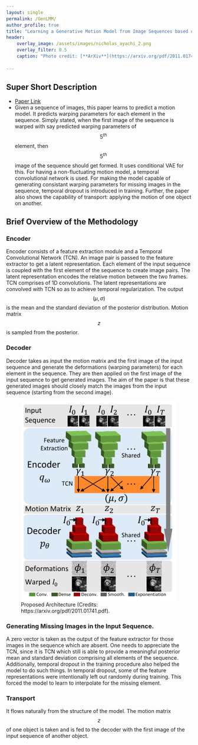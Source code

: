 ```yaml
---
layout: single
permalink: /GenLMM/
author_profile: true
title: "Learning a Generative Motion Model from Image Sequences based on a Latent Motion Matrix"
header:
    overlay_image: /assets/images/nicholas_ayachi_2.png
    overlay_filter: 0.5
    caption: "Photo credit: [**ArXiv**](https://arxiv.org/pdf/2011.01741.pdf)"

---
```


## Super Short Description
* [Paper Link](https://arxiv.org/pdf/2011.01741.pdf)
* Given a sequence of images, this paper learns to predict a motion model. It predicts warping parameters for each element in the sequence. Simply stated, when the first image of the sequence is warped with say predicted warping parameters of $$5^{th}$$ element, then $$5^{th}$$ image of the sequence should get formed. It uses conditional VAE for this. For having a non-fluctuating motion model, a temporal convolutional network is used. For making the model capable of generating consistant warping parameters for missing images in the sequence, temporal dropout is introduced in training. Further, the paper also shows the capability of transport: applying the motion of one object on another.

## Brief Overview of the Methodology
### Encoder
Encoder consists of a feature extraction module and a Temporal Convolutional Network (TCN). An image pair is passed to the feature extractor to get a latent representation. Each element of the input sequence is coupled with the first element of the sequence to create image pairs. The latent representation encodes the relative motion between the two frames. TCN comprises of 1D convolutions. The latent representations are convolved with TCN so as to achieve temporal regularization. The output $$(\mu,\sigma)$$ is the mean and the standard deviation of the posterior distribution. Motion matrix $$z$$ is sampled from the posterior.
### Decoder
Decoder takes as input the motion matrix and the first image of the input sequence and generate the deformations (warping parameters) for each element in the sequence. They are then applied on the first image of the input sequence to get generated images. The aim of the paper is that these generated images should closely match the images from the input sequence (starting from the second image).

<figure>
    <a href="../assets/images/nicholas_ayachi_1.png"><img src="../assets/images/nicholas_ayachi_1.png"></a>
    <figcaption>Proposed Architecture (Credits: https://arxiv.org/pdf/2011.01741.pdf).</figcaption>
</figure>

### Generating Missing Images in the Input Sequence.
A zero vector is taken as the output of the feature extractor for those images in the sequence which are absent. One needs to appreciate the TCN, since  it is TCN which still is able to provide a meaningful posterior mean and standard deviation comprising all elements of the sequence. Additionally, temporal dropout in the training procedure also helped the model to do such things. In temporal dropout, some of the feature representations were intentionally left out randomly during training. This forced the model to learn to interpolate for the missing element.

### Transport
It flows naturally from the structure of the model. The motion matrix $$z$$ of one object is taken and is fed to the decoder with the first image of the input sequence of another object.
